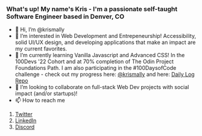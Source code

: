### What's up! My name's Kris - I'm a passionate self-taught Software Engineer based in Denver, CO

- 👋 Hi, I’m @krismally
- 👀 I’m interested in Web Development and Entrepeneurship! Accessibility, solid UI/UX design, and developing applications that make an impact are my current favorites.
- 🌱 I’m currently learning Vanilla Javascript and Advanced CSS! In the 100Devs '22 Cohort and at 70% completion of The Odin Project Foundations Path. I am also participating in the #100DaysofCode challenge - check out my progress here: [@krismally](twitter.com/krismally) and here: [Daily Log Repo](https://github.com/krismally/100-days-of-code/blob/main/log.md)
- 💞️ I’m looking to collaborate on full-stack Web Dev projects with social impact (and/or startups)! 
- 📫 How to reach me 
1. [Twitter](twitter.com/krismally)
2. [LinkedIn](https://www.linkedin.com/in/kris-mally/)
3. [Discord](discordapp.com/users/kristof#1458)

   

<!---
krismally/krismally is a ✨ special ✨ repository because its `README.md` (this file) appears on your GitHub profile.
You can click the Preview link to take a look at your changes.
--->
